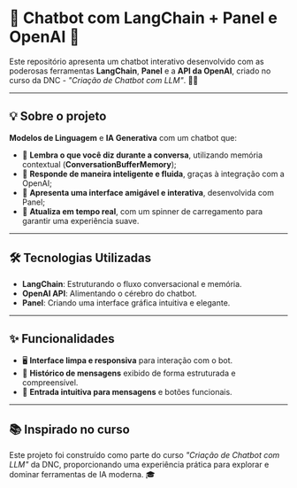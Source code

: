 # 🚀 Chatbot com LangChain + Panel e OpenAI 🌟

Este repositório apresenta um chatbot interativo desenvolvido com as poderosas ferramentas **LangChain**, **Panel** e a **API da OpenAI**, criado no curso da DNC - *"Criação de Chatbot com LLM"*. 🧠💬

---

## 💡 Sobre o projeto

 **Modelos de Linguagem** e **IA Generativa** com um chatbot que:

- 💾 **Lembra o que você diz durante a conversa**, utilizando memória contextual (**ConversationBufferMemory**);
- 🤖 **Responde de maneira inteligente e fluida**, graças à integração com a OpenAI;
- 🎨 **Apresenta uma interface amigável e interativa**, desenvolvida com Panel;
- 🔄 **Atualiza em tempo real**, com um spinner de carregamento para garantir uma experiência suave.

---

## 🛠️ Tecnologias Utilizadas

- **LangChain**: Estruturando o fluxo conversacional e memória.  
- **OpenAI API**: Alimentando o cérebro do chatbot.  
- **Panel**: Criando uma interface gráfica intuitiva e elegante.  

---

## ✨ Funcionalidades

- 🖥️ **Interface limpa e responsiva** para interação com o bot.  
- 📜 **Histórico de mensagens** exibido de forma estruturada e compreensível.  
- 🚀 **Entrada intuitiva para mensagens** e botões funcionais.  

---

## 📚 Inspirado no curso

Este projeto foi construído como parte do curso *"Criação de Chatbot com LLM"* da DNC, proporcionando uma experiência prática para explorar e dominar ferramentas de IA moderna. 🎓
